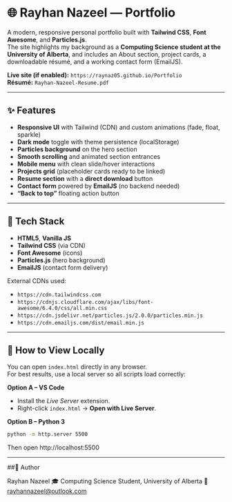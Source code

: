 # 🌐 Rayhan Nazeel — Portfolio

A modern, responsive personal portfolio built with **Tailwind CSS**, **Font Awesome**, and **Particles.js**.  
The site highlights my background as a **Computing Science student at the University of Alberta**, and includes an About section, project cards, a downloadable résumé, and a working contact form (EmailJS).

**Live site (if enabled):** `https://raynaz05.github.io/Portfolio`  
**Résumé:** `Rayhan-Nazeel-Resume.pdf`

---

## ✨ Features

- **Responsive UI** with Tailwind (CDN) and custom animations (fade, float, sparkle)
- **Dark mode** toggle with theme persistence (localStorage)
- **Particles background** on the hero section
- **Smooth scrolling** and animated section entrances
- **Mobile menu** with clean slide/hover interactions
- **Projects grid** (placeholder cards ready to be linked)
- **Resume section** with a **direct download** button
- **Contact form** powered by **EmailJS** (no backend needed)
- **“Back to top”** floating action button

---

## 🧰 Tech Stack

- **HTML5**, **Vanilla JS**
- **Tailwind CSS** (via CDN)
- **Font Awesome** (icons)
- **Particles.js** (hero background)
- **EmailJS** (contact form delivery)

External CDNs used:
- `https://cdn.tailwindcss.com`
- `https://cdnjs.cloudflare.com/ajax/libs/font-awesome/6.4.0/css/all.min.css`
- `https://cdn.jsdelivr.net/particles.js/2.0.0/particles.min.js`
- `https://cdn.emailjs.com/dist/email.min.js`

---


## 🚀 How to View Locally

You can open `index.html` directly in any browser.  
For best results, use a local server so all scripts load correctly:

**Option A – VS Code**
- Install the *Live Server* extension.
- Right-click `index.html` → **Open with Live Server**.

**Option B – Python 3**
```bash
python -m http.server 5500
```
Then open http://localhost:5500

---


##👤 Author

Rayhan Nazeel
🎓 Computing Science Student, University of Alberta
📧 rayhannazeel@outlook.com
